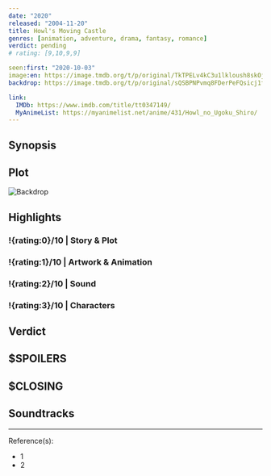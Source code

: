 ```yaml
---
date: "2020"
released: "2004-11-20"
title: Howl's Moving Castle
genres: [animation, adventure, drama, fantasy, romance]
verdict: pending
# rating: [9,10,9,9]

seen:first: "2020-10-03"
image:en: https://image.tmdb.org/t/p/original/TkTPELv4kC3u1lkloush8skOjE.jpg
backdrop: https://image.tmdb.org/t/p/original/sQSBPNPvmq8FDerPeFQsicj1faw.jpg

link:
  IMDb: https://www.imdb.com/title/tt0347149/
  MyAnimeList: https://myanimelist.net/anime/431/Howl_no_Ugoku_Shiro/
---
```



## Synopsis

## Plot

![Backdrop]()

## Highlights

### !{rating:0}/10 | Story & Plot

### !{rating:1}/10 | Artwork & Animation

### !{rating:2}/10 | Sound

### !{rating:3}/10 | Characters

## Verdict

## $SPOILERS

## $CLOSING

## Soundtracks

***
Reference(s):

- 1
- 2
